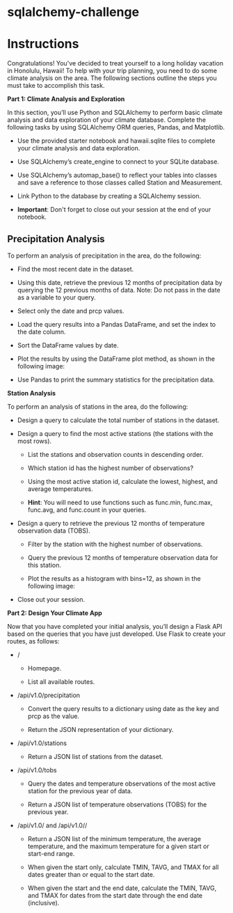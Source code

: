 # **sqlalchemy-challenge**

# **Instructions**
Congratulations! You've decided to treat yourself to a long holiday vacation in Honolulu, Hawaii! To help with your trip planning, you need to do some climate analysis on the area. The following sections outline the steps you must take to accomplish this task.

**Part 1: Climate Analysis and Exploration**

In this section, you’ll use Python and SQLAlchemy to perform basic climate analysis and data exploration of your climate database. Complete the following tasks by using SQLAlchemy ORM queries, Pandas, and Matplotlib.


 * Use the provided starter notebook and hawaii.sqlite files to complete your climate analysis and data exploration.


 * Use SQLAlchemy’s create_engine to connect to your SQLite database.


 * Use SQLAlchemy’s automap_base() to reflect your tables into classes and save a reference to those classes called Station and     Measurement.


 * Link Python to the database by creating a SQLAlchemy session.


 * **Important**: Don't forget to close out your session at the end of your notebook.



## **Precipitation Analysis**

To perform an analysis of precipitation in the area, do the following:


 * Find the most recent date in the dataset.


 * Using this date, retrieve the previous 12 months of precipitation data by querying the 12 previous months of data. Note: Do not pass in the date as a variable to your query.


 * Select only the date and prcp values.


 * Load the query results into a Pandas DataFrame, and set the index to the date column.


 * Sort the DataFrame values by date.


 * Plot the results by using the DataFrame plot method, as shown in the following image:



 * Use Pandas to print the summary statistics for the precipitation data.



**Station Analysis**

To perform an analysis of stations in the area, do the following:


 * Design a query to calculate the total number of stations in the dataset.


 * Design a query to find the most active stations (the stations with the most rows).


    * List the stations and observation counts in descending order.


    * Which station id has the highest number of observations?


    * Using the most active station id, calculate the lowest, highest, and average temperatures.


    * **Hint**: You will need to use functions such as func.min, func.max, func.avg, and func.count in your queries.




 * Design a query to retrieve the previous 12 months of temperature observation data (TOBS).


    * Filter by the station with the highest number of observations.


    * Query the previous 12 months of temperature observation data for this station.


    * Plot the results as a histogram with bins=12, as shown in the following image:


 * Close out your session.




**Part 2: Design Your Climate App**

Now that you have completed your initial analysis, you’ll design a Flask API based on the queries that you have just developed.
Use Flask to create your routes, as follows:


 * /


    * Homepage.


    * List all available routes.




 * /api/v1.0/precipitation


    * Convert the query results to a dictionary using date as the key and prcp as the value.


    * Return the JSON representation of your dictionary.




 * /api/v1.0/stations

    * Return a JSON list of stations from the dataset.



 * /api/v1.0/tobs


    * Query the dates and temperature observations of the most active station for the previous year of data.


    * Return a JSON list of temperature observations (TOBS) for the previous year.




 * /api/v1.0/<start> and /api/v1.0/<start>/<end>


    * Return a JSON list of the minimum temperature, the average temperature, and the maximum temperature for a given start or start-end range.


    * When given the start only, calculate TMIN, TAVG, and TMAX for all dates greater than or equal to the start date.


    * When given the start and the end date, calculate the TMIN, TAVG, and TMAX for dates from the start date through the end date (inclusive).
